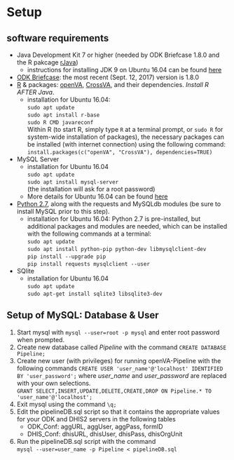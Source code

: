 # Setup
## software requirements
- Java Development Kit 7 or higher (needed by ODK Briefcase 1.8.0 and the R pakcage [rJava](https://cran.r-project.org/web/packages/rJava/index.html))
  - instructions for installing JDK 9 on Ubuntu 16.04 can be found [here](http://www.javahelps.com/2017/09/install-oracle-jdk-9-on-linux.html)
- [ODK Briefcase](https://opendatakit.org/downloads/download-category/briefcase/): the most recent (Sept. 12, 2017) version is 1.8.0
- [R](https://cran.r-project.org/) & packages: [openVA](https://cran.r-project.org/web/packages/openVA/index.html), [CrossVA](https://cran.r-project.org/web/packages/CrossVA/index.html), and their dependencies.  _Install R AFTER Java_.
  - installation for Ubuntu 16.04:    
  ```sudo apt update```    
  ```sudo apt install r-base```    
  ```sudo R CMD javareconf```    
Within R (to start R, simply type ```R``` at a terminal prompt, or ```sudo R``` for system-wide installation of packages), the necessary packages can be installed (with internet connection) using the following command:    
```install.packages(c("openVA", "CrossVA"), dependencies=TRUE)```
- MySQL Server
  -  installation for Ubuntu 16.04    
  ```sudo apt update ```    
  ```sudo apt install mysql-server```    
  (the installation will ask for a root password)
  -  More details for Ubuntu 16.04 can be found [here](https://help.ubuntu.com/lts/serverguide/mysql.html)
- [Python 2.7](https://www.python.org/downloads/), along with the requests and MySQLdb modules (be sure to install MySQL prior to this step).
  - installation for Ubuntu 16.04: Python 2.7 is pre-installed, but additional packages and modules are needed, which can be installed with the following commands at a terminal:    
```sudo apt update```   
```sudo apt install python-pip python-dev libmysqlclient-dev```    
```pip install --upgrade pip```    
```pip install requests mysqlclient --user```    
- SQlite
  - installation for Ubuntu 16.04   
  ```sudo apt update```   
  ```sudo apt-get install sqlite3 libsqlite3-dev```   

## Setup of MySQL: Database & User
1. Start mysql with ```mysql --user=root -p mysql``` and enter root password when prompted.
2. Create new database called _Pipeline_ with the command ```CREATE DATABASE Pipeline;```
3. Create new user (with privileges) for running openVA-Pipeline with the following commands
```CREATE USER 'user_name'@'localhost' IDENTIFIED BY 'user_password';``` where _user_name_ and _user_password_ are replaced with your own selections.    
```GRANT SELECT,INSERT,UPDATE,DELETE,CREATE,DROP ON Pipeline.* TO 'user_name'@'localhost';```   
4. Exit mysql using the command ```\q;``` 
5. Edit the pipelineDB.sql script so that it contains the appropriate values for your ODK and DHIS2 servers in the following tables
    - ODK_Conf: aggURL, aggUser, aggPass, formID
    - DHIS_Conf: dhisURL, dhisUser, dhisPass, dhisOrgUnit
6. Run the pipelineDB.sql script with the command    
```mysql --user=user_name -p Pipeline < pipelineDB.sql```
